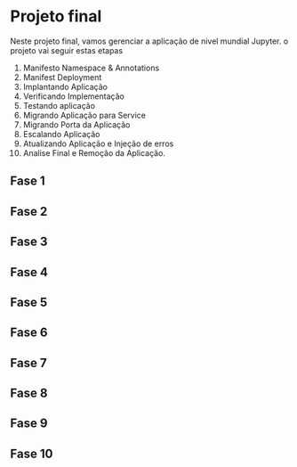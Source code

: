 # Projeto final

Neste projeto final, vamos gerenciar a aplicação de nivel mundial Jupyter. o projeto vai seguir estas etapas

1. Manifesto Namespace & Annotations
2. Manifest Deployment
3. Implantando Aplicação
4. Verificando Implementação
5. Testando aplicação
6. Migrando Aplicação para Service
7. Migrando Porta da Aplicação
8. Escalando Aplicação
9. Atualizando Aplicação e Injeção de erros
10. Analise Final e Remoção da Aplicação.


## Fase 1

## Fase 2

## Fase 3

## Fase 4

## Fase 5

## Fase 6

## Fase 7

## Fase 8

## Fase 9

## Fase 10

